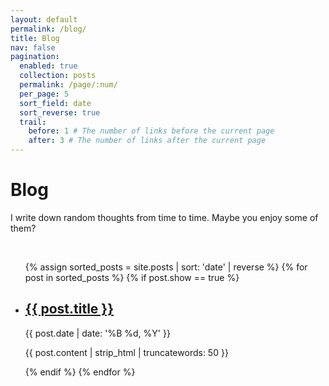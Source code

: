 ```yaml
---
layout: default
permalink: /blog/
title: Blog
nav: false
pagination:
  enabled: true
  collection: posts
  permalink: /page/:num/
  per_page: 5
  sort_field: date
  sort_reverse: true
  trail:
    before: 1 # The number of links before the current page
    after: 3 # The number of links after the current page
---
```


<div class="talks">
    <div class="header-bar">
        <h1>Blog</h1>
        <p>I write down random thoughts from time to time. Maybe you enjoy some of them? 
    </div>
</div>

<br />

<div class="post">
  <ul class="post-list">
    {% assign sorted_posts = site.posts | sort: 'date' | reverse %}
    {% for post in sorted_posts %}
      {% if post.show == true %}
        <li>
          <div class="blog-display">
            <div class="blog-display">
              <h2><a href="{{ post.url | relative_url }}">{{ post.title }}</a></h2>
              <p>{{ post.date | date: '%B %d, %Y' }}</p>
              <p>{{ post.content | strip_html | truncatewords: 50 }}</p>
            </div>
          </div>
        </li>
      {% endif %}
    {% endfor %}
  </ul>

</div>
 

